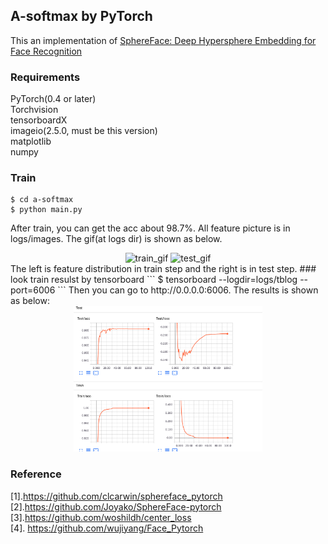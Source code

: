## A-softmax by PyTorch
This an implementation of  [SphereFace: Deep Hypersphere Embedding for Face Recognition](https://arxiv.org/pdf/1704.08063.pdf)

### Requirements
PyTorch(0.4 or later)  
Torchvision  
tensorboardX  
imageio(2.5.0, must be this version)  
matplotlib  
numpy  

### Train
```
$ cd a-softmax
$ python main.py
```
After train, you can get the acc about 98.7%.  All feature picture is in logs/images. The gif(at logs dir) is shown as below.
<div align="center">
  <img src="logs/train.gif" alt="train_gif" width=40%>
    <img src="logs/test.gif" alt="test_gif" width=40%>
</div>  
The left is feature distribution in train step and the right is in test step.
### look train resulst by tensorboard
```
$ tensorboard --logdir=logs/tblog --port=6006
```
Then you can go to http://0.0.0.0:6006. The results is shown as below:
<div align="center">
    <img src="./logs/Asoftmax_tblog.png" alt="results" width=60%
       height=60%>
</div>

### Reference
[1].https://github.com/clcarwin/sphereface_pytorch  
[2].https://github.com/Joyako/SphereFace-pytorch  
[3].https://github.com/woshildh/center_loss  
[4]. https://github.com/wujiyang/Face_Pytorch
